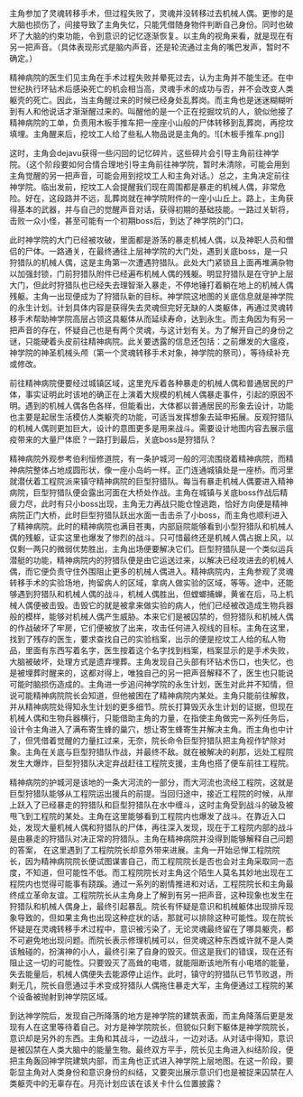 主角参加了灵魂转移手术，但过程失败了，灵魂并没转移过去机械人偶。更惨的是大脑也损伤了，间接导致了主角失忆，只能凭借随身物件判断自己身份。同时也破坏了大脑的约束功能，令到意识的记忆逐渐恢复。以主角的视角来看，就是现在有另一把声音。（具体表现形式是脑内声音，还是轮流通过主角的嘴巴发声，暂时不确定。）

精神病院的医生们见主角在手术过程失败并晕死过去，认为主角并不能生还。在中世纪执行环钻术后感染死亡的机会相当高，灵魂手术的成功与否，并不会改变人类躯壳的死亡。因此，当主角醒过来的时候已经身处乱葬岗。而主角也是迷迷糊糊听到有人和他说话才渐渐醒过来的。叫醒他的是一个正在挖掘坟坑的人，貌似他接了精神病院的工单，负责用木板手推车把一座座小山般的尸体转移到乱葬岗，再挖坟填埋。主角醒来后，挖坟工人给了些私人物品说是主角的。![[木板手推车.png]]

这时，主角会dejavu获得一些闪回的记忆碎片，这些碎片会引导主角前往神学院。（这个阶段要如何合情合理地引导主角前往神学院，暂时未清除，可能会用到主角觉醒的另一把声音，可能会用到挖坟工人和主角对话。）总之，主角决定前往神学院。临出发前，挖坟工人会提醒我们现在周围都是暴走的机械人偶，非常危险。好在，这段路并不远，乱葬岗就在神学院附件的一座小山丘上。路上，主角获得基本的武器，并与自己的觉醒声音对话，获得初期的基础技能。一路过关斩将，击败一众小怪，甚至可能有一个初期boss后，到达了神学院的门口。

此时神学院的大门已经被攻破，里面都是游荡的暴走机械人偶，以及神职人员和僧侣的尸体。一路通关，在最终通往上层神学院的大门处，遇到关底boss，是一只狩猎队的机械人偶，这是主角第一次遭遇狩猎队。此处大门紧锁且上面再堆满杂物以加强封锁，门前狩猎队附件已经遍布机械人偶的残躯。明显狩猎队是在守护上层大门，但此时狩猎队也已经失去理智渐入暴走，不停地锤打着躺在地上的机械人偶残躯。主角一出现便成为了狩猎队新的目标。神学院这地图的关底信息就是神学院的永生计划。计划具体内容是获得失去灵魂但完好无缺的人类躯体，再通过灵魂转移手术帮助神学院高层占领这具躯体从而延续寿命，达到永生。而主角因为有另一把声音的存在，怀疑自己也是有两个灵魂，与这计划有关。为了解开自己的身份之谜，只能硬着头皮前往精神病院。此关要透露的信息还包括：之前爆发的大瘟疫，神学院的神圣机械头颅（第一个灵魂转移手术对象，神学院的祭司），等待续补充或修改。

前往精神病院便要经过城镇区域，这里充斥着各种暴走的机械人偶和普通居民的尸体，事实证明此时该地的确正在上演着大规模的机械人偶暴走事件，引起的原因不明。遇到的机械人偶各色各样，但能看出，大体都以普通居民的形象去设计，功能也主要是起居生活模仿人类躯壳的功能，可适当发挥想象去延申拓展。反观狩猎队的机械人偶则更加巨大，设计的意图更多是用来战斗。需要设计地图内容去展示瘟疫带来的大量尸体麽？一路打到最后，关底boss是狩猎队？

精神病院外观参考伯利恒修道院，有一条护城河一般的河流围绕着精神病院，而精神病院整体占地成圆形状，像一座小岛屿一样。正门连通城镇处是一座桥。而河里就潜伏着工程院派来镇守精神病院的巨型狩猎队。每当有暴走机械人偶要进入精神病院，巨型狩猎队便会露出河面在大桥处作战。主角在城镇与关底boss作战后精疲力尽，此时有只小boss出现，主角无力再战只能仓惶逃跑，恰好方向便是精神病院正门大桥，此时巨型狩猎队跃出水面一击击杀了小boss，而主角也顺利进入了精神病院。此时的精神病院也满目苍夷，内部庭院能够看到小型狩猎队和机械人偶的残躯，证实这里也爆发了惨烈的战斗。只可惜最终还是机械人偶占据上风，以仅剩一两只的微弱优势胜出，主角出场便要解决它们。巨型狩猎队是一个类似运兵潜艇的功能，精神病院内的狩猎队便是由它运送过来，以解决已经攻进去的机械人偶，而它便负责守住外围阻止更多的机械人偶进入。精神病院内，主角参观了灵魂转移手术的实验场地，拘留病人的区域，拿病人做实验的区域，等等。途中，还能够遇到狩猎队和机械人偶的战斗，机械人偶胜出，但螳螂捕蝉，黄雀在后，马上机械人偶便被击毁。击毁它的就是被拿来做实验的病人，他们已经被改造成生物兵器般的模样，能够对机械人偶产生威胁。本来它们是被囚禁的，但狩猎队和机械人偶的作战破坏了牢房，它们便被放了出来，攻击任何进入视线的目标。主角在这里，找到了残存的医生，要求查找自己的实验档案，出示的便是挖坟工人给的私人物品，里面有东西写着名字，医生按着这个名字找到档案，档案显示的是手术失败，大脑被破坏，处理方式是遗弃埋葬。主角发现自己头部有环钻术伤口，也失忆，也是被埋葬时醒来的，这都对得上，唯独自己的另一把声音解释不了，医生也只能说可能时脑损伤造成的。主角进一步追问神学院的永生计划，医生对此并不知情，但说可能精神病院院长会知道，但他被困在了精神病院内某处。主角只能前往解救，并从精神病院处得知永生计划的更多细节。院长打算毁灭永生计划的证据，但现在机械人偶和生物兵器横行，只能借助主角的力量，在指使主角做完一系列任务后，设计令主角进入了满布寄生蜂的巢穴，想让寄生蜂寄生并解决主角。而主角也中计了，但凭借着觉醒的力量扛过来，无奈，院长命令巨型狩猎队把主角视作铲除对象。主角在关底与巨型狩猎队作战，并最终不敌。就在被解决的刹那，远处工程院发生大爆炸，巨型狩猎队决定弃战赶往工程院支援，主角也搭了便车前往工程院。

精神病院的护城河是该地的一条大河流的一部分，而大河流也流经工程院，这就是巨型狩猎队能够从工程院运出援兵的前提。当回归途中，接近工程院的时候，从岸上跃入了已经暴走的狩猎队和巨型狩猎队在水中缠斗，这时主角受到战斗的破及被甩飞到工程院的某处。主角在这里能够看到工程院内也爆发了战斗。在靠近入口处，发现大量机械人偶和狩猎队的尸体，再往深入发现，现在于工程院内部的战斗是由暴走的狩猎队对决正常的狩猎队。主角在精神病院并没得到能够解释自己问题的答案， 在这里遇到了工程院院长却意外带来进展。主角一开始忌惮工程院院长，因为精神病院院长便试图谋害自己，而工程院院长是否也会对主角采取同一态度，不知道，但可能性不低。而工程院院长对主角这个陌生人莫名其妙地出现在工程院内也觉得可能事有跷蹊。通过一系列的剧情推进和对话，工程院院长和主角最终成立革命友谊。工程院院长从主角身上了解到有另一把声音，这种现象也发生在狩猎队和机械人偶身上，最终引起暴乱。院长有怀疑是意识和机械躯体出现排斥现象导致的，但如果主角也出现这种症状的话，那就可以排除这种可能性。现在院长怀疑是在灵魂转移手术过程中，意识被污染了，无论灵魂最终留在了哪具躯壳，都不可避免地出现问题。而院长表示修理机械可以，但灵魂这种东西或许就不是人类该触碰的，扮演神的小人，最终引来了自身的毁灭。但这是我们的错误，现在还有阻止这一切的可能性。只要毁灭了高耸的电塔，就能阻断该地所有小电塔的能量，失去能量后，机械人偶便失去能源停止运作。此时，镇守的狩猎队已节节败退，所剩无几，院长自愿通过手术变成狩猎队人偶拖住暴走大军，主角便通过工程院的某个设备被抛射到神学院区域。

到达神学院后，发现自己所降落的地方是神学院的建筑表面，而主角降落后更是发现有人在这里等待着自己。对方是神学院院长，但貌似只剩下躯体是神学院院长，意识却是另外的东西。主角和其战斗，一边战斗，一边对话。从对话中得知，意识是被囚禁在人类大脑中的能量生物。最终双方平手，院长见主角进入纠结阶段，便把主角轰回神学院建筑内部，而主角也正式进入神学院上层地图。在这一阶段，要彰显主角对人类身份和意识身份的纠结，又要突出展示意识们也是被捉来囚禁在人类躯壳中的无辜存在。月亮计划应该在该关卡什么位置披露？